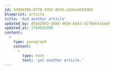 ```yaml
---
id: 5d99d766-8770-47b2-8b36-a24ead6593b8
blueprint: article
title: 'And another article'
updated_by: d5ab20b3-388d-4650-bb43-d170de415ebf
updated_at: 1704926709
content:
  -
    type: paragraph
    content:
      -
        type: text
        text: 'yet another article.'
---
```

